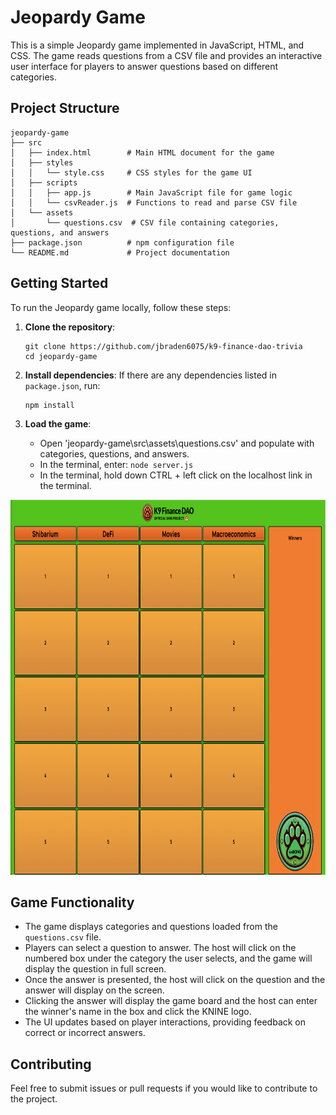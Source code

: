 # Jeopardy Game

This is a simple Jeopardy game implemented in JavaScript, HTML, and CSS. The game reads questions from a CSV file and provides an interactive user interface for players to answer questions based on different categories.

## Project Structure

```
jeopardy-game
├── src
│   ├── index.html        # Main HTML document for the game
│   ├── styles
│   │   └── style.css     # CSS styles for the game UI
│   ├── scripts
│   │   ├── app.js        # Main JavaScript file for game logic
│   │   └── csvReader.js  # Functions to read and parse CSV file
│   └── assets
│       └── questions.csv  # CSV file containing categories, questions, and answers
├── package.json          # npm configuration file
└── README.md             # Project documentation
```

## Getting Started

To run the Jeopardy game locally, follow these steps:

1. **Clone the repository**:
   ```
   git clone https://github.com/jbraden6075/k9-finance-dao-trivia
   cd jeopardy-game
   ```

2. **Install dependencies**:
   If there are any dependencies listed in `package.json`, run:
   ```
   npm install
   ```

3. **Load the game**:
   - Open 'jeopardy-game\src\assets\questions.csv' and populate with categories, questions, and answers.
   - In the terminal, enter: `node server.js`
   - In the terminal, hold down CTRL + left click on the localhost link in the terminal.

<p align="center">
<img src="jeopardy-game\src\assets\Trivia Game Board.png" alt="Game Board" width="800" height="600">
</p>

## Game Functionality

- The game displays categories and questions loaded from the `questions.csv` file.
- Players can select a question to answer. The host will click on the numbered box under the category the user selects, and the game will display the question in full screen.
- Once the answer is presented, the host will click on the question and the answer will display on the screen.
- Clicking the answer will display the game board and the host can enter the winner's name in the box and click the KNINE logo.
- The UI updates based on player interactions, providing feedback on correct or incorrect answers.

## Contributing

Feel free to submit issues or pull requests if you would like to contribute to the project.